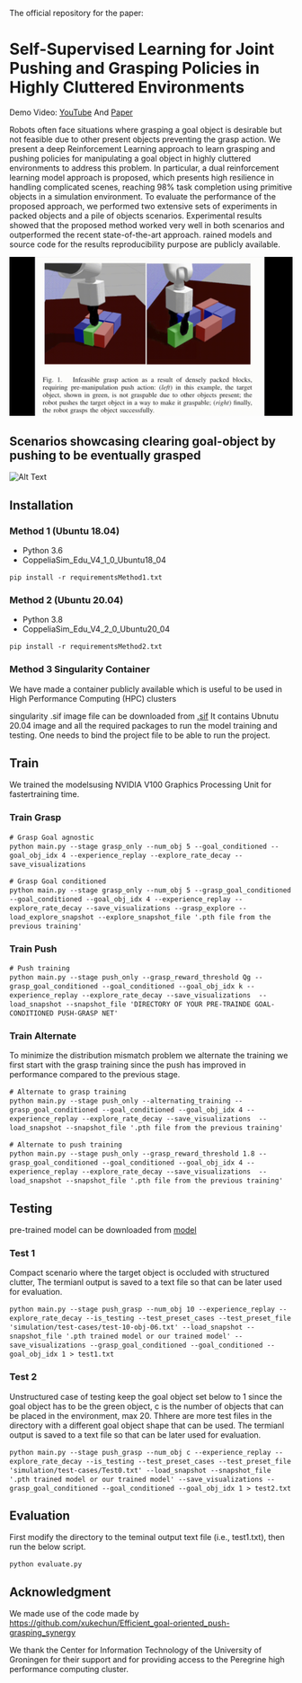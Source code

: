 The official repository for the paper: 
# Self-Supervised Learning for Joint Pushing and Grasping Policies in Highly Cluttered Environments

Demo Video: [YouTube](https://www.youtube.com/watch?v=EUrUt9XO7sI&t=1s&ab_channel=KamalMokhtar) And [Paper](https://arxiv.org/abs/2203.02511)

Robots often face situations where grasping a goal object is desirable but not feasible due to other present objects preventing the grasp action. We present a deep  Reinforcement Learning approach to learn grasping and pushing policies for manipulating a goal object in highly cluttered environments to address this problem.
In particular, a dual reinforcement learning model approach is proposed, which presents high resilience in handling complicated scenes, reaching
$98\%$ task completion using primitive objects in a simulation
environment. To evaluate the performance of the proposed
approach, we performed two extensive sets of experiments in packed objects and a pile of objects scenarios. Experimental results
showed that the proposed method worked very well in both scenarios and outperformed the recent state-of-the-art approach.
rained models and source code for the results reproducibility purpose are publicly available.

![Alt Text](images/figures.gif)

## Scenarios showcasing clearing goal-object by pushing to be eventually grasped   
![Alt Text](images/shortvideo.gif)
## Installation
### Method 1 (Ubuntu 18.04)
- Python 3.6
- CoppeliaSim_Edu_V4_1_0_Ubuntu18_04

```
pip install -r requirementsMethod1.txt
```

### Method 2 (Ubuntu 20.04)
- Python 3.8
- CoppeliaSim_Edu_V4_2_0_Ubuntu20_04
```
pip install -r requirementsMethod2.txt
```

### Method 3 Singularity Container
We have made a container publicly available which is useful to be used in High Performance Computing (HPC) clusters

singularity .sif image file can be downloaded from [.sif](https://drive.google.com/drive/folders/1KaAugjPULuasGZQbJVwtFDrTRwi36jLD?usp=sharing) 
It contains Ubnutu 20.04 image and all the required packages to run the model training and testing. One needs to bind the project file to be able to run the project.

## Train
 We  trained  the  modelsusing  NVIDIA  V100  Graphics  Processing  Unit  for  fastertraining  time.
### Train Grasp
```
# Grasp Goal agnostic
python main.py --stage grasp_only --num_obj 5 --goal_conditioned --goal_obj_idx 4 --experience_replay --explore_rate_decay --save_visualizations
```

```
# Grasp Goal conditioned
python main.py --stage grasp_only --num_obj 5 --grasp_goal_conditioned --goal_conditioned --goal_obj_idx 4 --experience_replay --explore_rate_decay --save_visualizations --grasp_explore --load_explore_snapshot --explore_snapshot_file '.pth file from the previous training'
```
### Train Push
```
# Push training
python main.py --stage push_only --grasp_reward_threshold Qg --grasp_goal_conditioned --goal_conditioned --goal_obj_idx k --experience_replay --explore_rate_decay --save_visualizations  --load_snapshot --snapshot_file 'DIRECTORY OF YOUR PRE-TRAINDE GOAL-CONDITIONED PUSH-GRASP NET'
```
### Train Alternate
To minimize the distribution mismatch problem we alternate the training we first start with the grasp training since the push has improved in performance compared to the previous stage.
```
# Alternate to grasp training
python main.py --stage push_only --alternating_training --grasp_goal_conditioned --goal_conditioned --goal_obj_idx 4 --experience_replay --explore_rate_decay --save_visualizations  --load_snapshot --snapshot_file '.pth file from the previous training' 
```

```
# Alternate to push training
python main.py --stage push_only --grasp_reward_threshold 1.8 --grasp_goal_conditioned --goal_conditioned --goal_obj_idx 4 --experience_replay --explore_rate_decay --save_visualizations  --load_snapshot --snapshot_file '.pth file from the previous training' 
```
## Testing
pre-trained model can be downloaded from [model](https://drive.google.com/drive/folders/1KaAugjPULuasGZQbJVwtFDrTRwi36jLD?usp=sharing)

### Test 1
Compact scenario where the target object is occluded with structured clutter, The termianl output is saved to a text file so that can be later used for evaluation.
```
python main.py --stage push_grasp --num_obj 10 --experience_replay --explore_rate_decay --is_testing --test_preset_cases --test_preset_file 'simulation/test-cases/test-10-obj-06.txt' --load_snapshot --snapshot_file '.pth trained model or our trained model' --save_visualizations --grasp_goal_conditioned --goal_conditioned --goal_obj_idx 1 > test1.txt
```
### Test 2
Unstructured case of testing keep the goal object set below to 1 since the goal object has to be the green object, c is the number of objects that can be placed in the environment, max 20. Thhere are more test files in the directory with a different goal object shape that can be used. The termianl output is saved to a text file so that can be later used for evaluation.
```
python main.py --stage push_grasp --num_obj c --experience_replay --explore_rate_decay --is_testing --test_preset_cases --test_preset_file 'simulation/test-cases/Test0.txt' --load_snapshot --snapshot_file '.pth trained model or our trained model' --save_visualizations --grasp_goal_conditioned --goal_conditioned --goal_obj_idx 1 > test2.txt
```
## Evaluation
First modify the directory to the teminal output text file (i.e., test1.txt), then run the below script.
```
python evaluate.py
```
## Acknowledgment

We made use of the code made by https://github.com/xukechun/Efficient_goal-oriented_push-grasping_synergy 

We  thank  the  Center  for  Information  Technology  of  the University of Groningen for their support and for providing access to the Peregrine high performance computing cluster.

